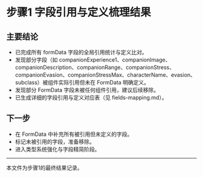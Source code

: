 # 步骤1 字段引用与定义梳理结果

## 主要结论
- 已完成所有 formData 字段的全局引用统计与定义比对。
- 发现部分字段（如 companionExperience1、companionImage、companionDescription、companionRange、companionStress、companionEvasion、companionStressMax、characterName、evasion、subclass）被组件实际引用但未在 FormData 明确定义。
- 发现部分 FormData 字段未被任何组件引用，建议后续移除。
- 已生成详细的字段引用与定义对应表（见 fields-mapping.md）。

## 下一步
- 在 FormData 中补充所有被引用但未定义的字段。
- 标记未被引用的字段，准备移除。
- 进入类型系统强化与字段精简阶段。

---

本文件为步骤1的最终结果记录。

